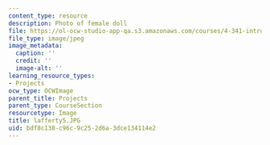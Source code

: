```yaml
---
content_type: resource
description: Photo of female doll
file: https://ol-ocw-studio-app-qa.s3.amazonaws.com/courses/4-341-introduction-to-photography-fall-2002/bdf8c138c96c9c252d6a3dce134114e2_lafferty5.JPG
file_type: image/jpeg
image_metadata:
  caption: ''
  credit: ''
  image-alt: ''
learning_resource_types:
- Projects
ocw_type: OCWImage
parent_title: Projects
parent_type: CourseSection
resourcetype: Image
title: lafferty5.JPG
uid: bdf8c138-c96c-9c25-2d6a-3dce134114e2
---
```

